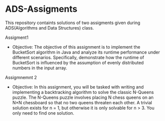 # ADS-Assigments

This repository containts solutions of two assigments given during ADS(Algorithms and Data Structures) class.

Assigment1
- Objective: The objective of this assignment is to implement the BucketSort algorithm in Java and
analyze its runtime performance under different scenarios. Specifically, demonstrate how
the runtime of BucketSort is influenced by the assumption of evenly distributed numbers in the input
array.

Assigmnemnt 2
- Objective: In this assignment, you will be tasked with writing and implementing a backtracking
algorithm to solve the classic N-Queens puzzle. The N-Queens puzzle involves placing N chess
queens on an N×N chessboard so that no two queens threaten each other. A trivial solution exists for
n = 1, but otherwise it is only solvable for n > 3. You only need to find one solution.
